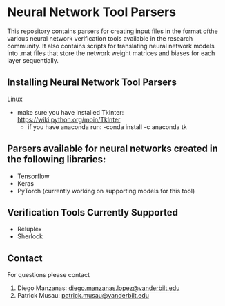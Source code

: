 # Neural Network Tool Parsers

This repository contains parsers for creating input files in the format ofthe various neural network verification tools available in the research community. It also contains scripts for translating neural network models into .mat files that store  the network weight matrices and biases for each layer sequentially.


## Installing Neural Network Tool Parsers
Linux
- make sure you have installed TkInter: https://wiki.python.org/moin/TkInter
  - if you have anaconda run:
    -conda install -c anaconda tk 
## Parsers available for neural networks created in the following libraries:
- Tensorflow 
- Keras
- PyTorch (currently working on supporting models for this tool)

## Verification Tools Currently Supported
- Reluplex
- Sherlock

## Contact
For questions please contact 
1. Diego Manzanas: diego.manzanas.lopez@vanderbilt.edu
2. Patrick Musau: patrick.musau@vanderbilt.edu

